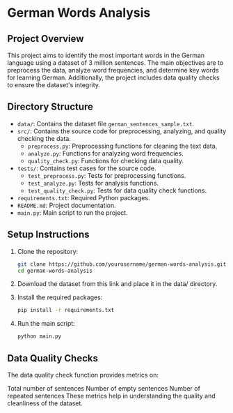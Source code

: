 # German Words Analysis

## Project Overview

This project aims to identify the most important words in the German language using a dataset of 3 million sentences. The main objectives are to preprocess the data, analyze word frequencies, and determine key words for learning German. Additionally, the project includes data quality checks to ensure the dataset's integrity.

## Directory Structure

- `data/`: Contains the dataset file `german_sentences_sample.txt`.
- `src/`: Contains the source code for preprocessing, analyzing, and quality checking the data.
  - `preprocess.py`: Preprocessing functions for cleaning the text data.
  - `analyze.py`: Functions for analyzing word frequencies.
  - `quality_check.py`: Functions for checking data quality.
- `tests/`: Contains test cases for the source code.
  - `test_preprocess.py`: Tests for preprocessing functions.
  - `test_analyze.py`: Tests for analysis functions.
  - `test_quality_check.py`: Tests for data quality check functions.
- `requirements.txt`: Required Python packages.
- `README.md`: Project documentation.
- `main.py`: Main script to run the project.

## Setup Instructions

1. Clone the repository:
   ```sh
   git clone https://github.com/yourusername/german-words-analysis.git
   cd german-words-analysis
2. Download the dataset from this link and place it in the data/ directory.

3. Install the required packages:
   ```sh
   pip install -r requirements.txt

4. Run the main script:
   ```sh
   python main.py

## Data Quality Checks
The data quality check function provides metrics on:

Total number of sentences
Number of empty sentences
Number of repeated sentences
These metrics help in understanding the quality and cleanliness of the dataset.